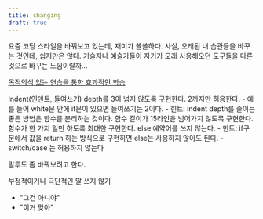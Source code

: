 ```yaml
---
title: changing
draft: true
---
```






요즘 코딩 스타일을 바꿔보고 있는데, 재미가 쏠쏠하다.
사실, 오래된 내 습관들을 바꾸는 것인데, 쉽지만은 않다. 
기술자나 예술가들이 자기가 오래 사용해오던 도구들을 
다른 것으로 바꾸는 느낌이랄까...



[목적의식 있는 연습을 통한 효과적인 학습](http://woowabros.github.io/woowabros/2019/05/02/techcourse.html)

Indent(인덴트, 들여쓰기) depth를 3이 넘지 않도록 구현한다. 2까지만 허용한다.
    - 예를 들어 white문 안에 if문이 있으면 들여쓰기는 2이다.
    - 힌트: indent depth를 줄이는 좋은 방법은 함수를 분리하는 것이다.
함수 길이가 15라인을 넘어가지 않도록 구현한다.
함수가 한 가지 일만 하도록 최대한 구현한다.
else 예약어를 쓰지 않는다.
    - 힌트: if구문에서 값을 return 하는 방식으로 구현하면 else는 사용하지 않아도 된다.
    - switch/case 는 허용하지 않는다




말투도 좀 바꿔보려고 한다. 

부정적이거나 극단적인 말 쓰지 않기
- "그건 아니야"
- "이거 맞아"

